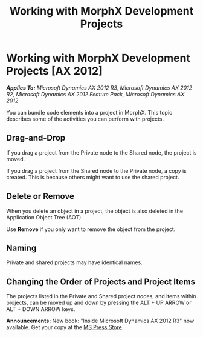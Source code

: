 ﻿---
title: Working with MorphX Development Projects
TOCTitle: Working with MorphX Development Projects
ms:assetid: a716cb99-a75d-469a-a0d6-5a4377a7e50c
ms:mtpsurl: https://msdn.microsoft.com/en-us/library/Aa851697(v=AX.60)
ms:contentKeyID: 35248455
ms.date: 05/18/2015
mtps_version: v=AX.60
---

# Working with MorphX Development Projects [AX 2012]


_**Applies To:** Microsoft Dynamics AX 2012 R3, Microsoft Dynamics AX 2012 R2, Microsoft Dynamics AX 2012 Feature Pack, Microsoft Dynamics AX 2012_

You can bundle code elements into a project in MorphX. This topic describes some of the activities you can perform with projects.

## Drag-and-Drop

If you drag a project from the Private node to the Shared node, the project is moved.

If you drag a project from the Shared node to the Private node, a copy is created. This is because others might want to use the shared project.

## Delete or Remove

When you delete an object in a project, the object is also deleted in the Application Object Tree (AOT).

Use **Remove** if you only want to remove the object from the project.

## Naming

Private and shared projects may have identical names.

## Changing the Order of Projects and Project Items

The projects listed in the Private and Shared project nodes, and items within projects, can be moved up and down by pressing the ALT + UP ARROW or ALT + DOWN ARROW keys.

  
**Announcements:** New book: "Inside Microsoft Dynamics AX 2012 R3" now available. Get your copy at the [MS Press Store](https://www.microsoftpressstore.com/store/inside-microsoft-dynamics-ax-2012-r3-9780735685109).

